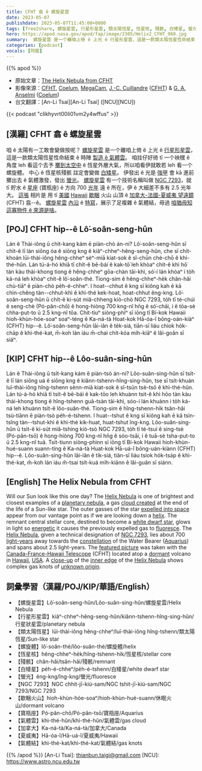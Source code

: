 ```yaml
---
title: CFHT 翕 ê 螺旋星雲
date: 2023-05-07
publishdate: 2023-05-07T11:45:00+0800
tags: [free2share, 螺旋星雲, 行星形星雲, 類太陽恆星, 恆星核, 殘骸, 白矮星, 螢光, NGC 7293, 歇睏火山, 寶瓶座, 氣體雲, 加拿大, 夏威夷, 氣體結]
hero: https://apod.nasa.gov/apod/fap/image/2305/Helix2_CFHT_960.jpg
summary:  螺旋星雲 是一个離咱上倚 ê 上光 ê 行星形星雲，這是一款類太陽恆星性命結束 ê 時陣 製造 ê 氣體雲。
categories: [podcast]
vocals: [阿錕]
---
```


{{% apod %}}

- 原始文章：[The Helix Nebula from CFHT](https://apod.nasa.gov/apod/ap230507.html)
- 影像來源：[CFHT](https://www.cfht.hawaii.edu/), [Coelum](https://www.coelum.com/), [MegaCam](https://www.cfht.hawaii.edu/Instruments/Imaging/Megacam/), [J.-C. Cuillandre](https://www.cfht.hawaii.edu/~jcc/) ([CFHT](http://www.cfht.hawaii.edu/)) & [G. A. Anselmi](https://www.coelum.com/coelum/autori/giovanni-anselmi) ([Coelum](http://www.coelum.com/))
- 台文翻譯：[An-Li Tsai][An-Li Tsai] ([NCU][NCU])

{{< podcast "clikhyvrt00li01vm2y4wffus" >}}

## [漢羅] CFHT 翕 ê 螺旋星雲
咱 ê 太陽有一工敢會變做按呢？
[螺旋星雲][Helix Nebula 1] 是一个離咱上倚 ê 上光 ê [行星形星雲][planetary nebula]，這是一款類太陽恆星性命結束 ê 時陣 [製造 ê 氣體雲][cloud created]。
咱拄仔好徛 tī 一个袂䆀 ê 角度 leh 看這个去予 [擲到太空中][expelled into space] ê 恆星外層大氣，所以咱看伊就敢若 leh 看一个螺旋體。
中心 ê 恆星核殘骸 註定會變做 [白矮星][white dwarf star]。
伊發出 ê 光是 [強甲][energetic] 會 kā 進前擲出去 ê 氣體激發，發出 [螢光][fluoresce]。
[螺旋星雲][Helix Nebula 2] 有一个技術名稱叫做 [NGC 7293][NGC 7293]，就 tī 貯水 ê [星座][constellation] (寶瓶座) ê 方向 700 [光年][light-years] 遠 ê 所在，伊 ê 大細差不多有 2.5 光年大。
[這張][featured picture] 相片是 用 tī [美國][USA] [Hawaii][Hawaii] [歇睏][dormant] 火山 山頂 ê [加拿大-法國-夏威夷 望遠鏡][Canada-France-Hawaii Telescope] (CFHT) 翕--ê。
[螺旋星雲][Helix Nebula 3] [內沿][inner edge] ê [特寫][close-up]，展示了足複雜 ê 氣體結，毋過 [咱猶毋知這寡物件 ê 來源是啥][unknown origin]。

## [POJ] CFHT hip--ê Lô͘-soân-seng-hûn
Lán ê Thài-iông ū chi̍t-kang kám ē piàn-chò án-ni?
Lô͘-soân-seng-hûn sī chi̍t-ê lī lán siōng óa ê siōng kng ê kiâⁿ-chheⁿ-hêng-seng-hûn, che sī chi̍t-khoán lūi-thài-iông hêng-chheⁿ sèⁿ-miā kiat-sok ê sî-chūn chè-chō ê khì-thé-hûn.
Lán tú-á-hó khiā tī chi̍t-ê bē-bái ê kak-tō͘ leh khòaⁿ chit-ê khì hō͘ tàn kàu thài-khong tiong ê hêng-chheⁿ gōa-chàn tāi-khì, só͘-í lán khòaⁿ i to̍h ká-ná leh khòaⁿ chi̍t-ê lô͘-soân-thé.
Tiong-sim ê hêng-chheⁿ-he̍k chân-hâi chù-tiāⁿ ē piàn-chò pe̍h-é-chheⁿ.
I hoat--chhut ê kng sī kiông kah ē kā chìn-chêng tàn--chhut-khì ê khì-thé kek-hoat, hoat-chhut êng-kng.
Lô͘-soân-seng-hûn ū chi̍t-ê ki-su̍t miâ-chheng kiò-chò NGC 7293, to̍h tī té-chúi ê seng-chè (Pó-pân-chō) ê hong-hiòng 700 kng-nî hn̄g ê só͘-chāi, i ê tōa-sè chha-put-to ū 2.5 kng-nî tōa.
Chit-tiuⁿ siòng-phìⁿ sī iōng tī Bí-kok Hawaii hioh-khùn-hóe-soaⁿ soaⁿ-téng ê Ka-ná-tà Hoat-kok Hā-óa-î bōng-oán-kiàⁿ (CFHT) hip--ê.
Lô͘-soân-seng-hûn lāi-iân ê te̍k-siá, tiān-sī liáu chiok ho̍k-cha̍p ê khì-thé-kat, m̄-koh lán iáu m̄-chai chit-kóa mi̍h-kiāⁿ ê lâi-goân sī siáⁿ.

## [KIP] CFHT hip--ê Lôo-suân-sing-hûn
Lán ê Thài-iông ū tsi̍t-kang kám ē piàn-tsò án-ni?
Lôo-suân-sing-hûn sī tsi̍t-ê lī lán siōng uá ê siōng kng ê kiânn-tshenn-hîng-sing-hûn, tse sī tsi̍t-khuán luī-thài-iông hîng-tshenn sènn-miā kiat-sok ê sî-tsūn tsè-tsō ê khì-thé-hûn.
Lán tú-á-hó khiā tī tsi̍t-ê bē-bái ê kak-tōo leh khuànn tsit-ê khì hōo tàn kàu thài-khong tiong ê hîng-tshenn guā-tsàn tāi-khì, sóo-í lán khuànn i to̍h ká-ná leh khuànn tsi̍t-ê lôo-suân-thé.
Tiong-sim ê hîng-tshenn-hi̍k tsân-hâi tsù-tiānn ē piàn-tsò pe̍h-é-tshenn.
I huat--tshut ê kng sī kiông kah ē kā tsìn-tsîng tàn--tshut-khì ê khì-thé kik-huat, huat-tshut îng-kng.
Lôo-suân-sing-hûn ū tsi̍t-ê ki-su̍t miâ-tshing kiò-tsò NGC 7293, to̍h tī té-tsuí ê sing-tsè (Pó-pân-tsō) ê hong-hiòng 700 kng-nî hn̄g ê sóo-tsāi, i ê tuā-sè tsha-put-to ū 2.5 kng-nî tuā.
Tsit-tiunn siòng-phìnn sī iōng tī Bí-kok Hawaii hioh-khùn-hué-suann suann-tíng ê Ka-ná-tà Huat-kok Hā-uá-î bōng-uán-kiànn (CFHT) hip--ê.
Lôo-suân-sing-hûn lāi-iân ê ti̍k-siá, tiān-sī liáu tsiok ho̍k-tsa̍p ê khì-thé-kat, m̄-koh lán iáu m̄-tsai tsit-kuá mi̍h-kiānn ê lâi-guân sī siánn.

## [English] The Helix Nebula from CFHT
Will our Sun look like this one day?
The [Helix Nebula][Helix Nebula 1] is one of brightest and closest examples of a [planetary nebula][planetary nebula], a gas [cloud created][cloud created] at the end of the life of a Sun-like star.
The outer gasses of the star [expelled into space][expelled into space] appear from our vantage point as if we are looking down a [helix][helix].
The remnant central stellar core, destined to become a [white dwarf star][white dwarf star], glows in light so [energetic][energetic] it causes the previously expelled gas to [fluoresce][fluoresce].
The [Helix Nebula][Helix Nebula 2], given a technical designation of [NGC 7293][NGC 7293], lies about 700 [light-years][light-years] away towards the [constellation][constellation] of the Water Bearer ([Aquarius][Aquarius]) and spans about 2.5 light-years.
The [featured picture][featured picture] was taken with the [Canada-France-Hawaii Telescope][Canada-France-Hawaii Telescope] (CFHT) located atop a [dormant][dormant] volcano in [Hawaii][Hawaii], [USA][USA].
A [close-up][close-up] of the [inner edge][inner edge] of the [Helix Nebula][Helix Nebula 3] shows complex gas knots of [unknown origin][unknown origin].

## 詞彙學習（漢羅/POJ/KIP/華語/English）
- 【螺旋星雲】Lô͘-soân-seng-hûn/Lôo-suân-sing-hûn/螺旋星雲/Helix Nebula
- 【行星形星雲】kiâⁿ-chheⁿ-hêng-seng-hûn/kiânn-tshenn-hîng-sing-hûn/行星狀星雲/planetary nebula
- 【類太陽恆星】lūi-thài-iông hêng-chheⁿ/luī-thài-iông hîng-tshenn/類太陽恆星/Sun-like star
- 【螺旋體】lô͘-soân-thé/lôo-suân-thé/螺旋體/helix
- 【恆星核】hêng-chheⁿ-he̍k/hîng-tshenn-hi̍k/恆星核/stellar core
- 【殘骸】chân-hâi/tsân-hâi/殘骸/remnant
- 【白矮星】pe̍h-é-chheⁿ/pe̍h-é-tshenn/白矮星/white dwarf star
- 【螢光】êng-kng/îng-kng/螢光/fluoresce
- 【NGC 7293】NGC chhit-jī-kiú-sam/NGC tshit-jī-kiú-sam/NGC 7293/NGC 7293
- 【歇睏火山】hioh-khùn-hóe-soaⁿ/hioh-khùn-hué-suann/休眠火山/dormant volcano
- 【寶瓶座】Pó-pân-chō/Pó-pân-tsō/寶瓶座/Aquarius
- 【氣體雲】khì-thé-hûn/khì-thé-hûn/氣體雲/gas cloud
- 【加拿大】Ka-ná-tà/Ka-ná-tà/加拿大/Canada
- 【夏威夷】Hā-óa-î/Hā-uá-î/夏威夷/Hawaii
- 【氣體結】khì-thé-kat/khì-thé-kat/氣體結/gas knots

{{% /apod %}}
[An-Li Tsai]: thianbun.taigi@gmail.com
[NCU]: https://www.astro.ncu.edu.tw

[copyright]: https://apod.nasa.gov/apod/fap/lib/about_apod.html#srapply
[License]: https://creativecommons.org/licenses/by/2.0/

[Helix Nebula 1]:https://en.wikipedia.org/wiki/Helix_Nebula
[planetary nebula]:https://en.wikipedia.org/wiki/Planetary_nebula
[cloud created]:https://www.youtube.com/watch?v=KXNSYo8ZdoU
[expelled into space]:https://apod.nasa.gov/apod/ap200209.html
[helix]:https://mathworld.wolfram.com/Helix.html
[white dwarf star]:https://imagine.gsfc.nasa.gov/science/objects/dwarfs2.html
[energetic]:https://science.nasa.gov/ems/10_ultravioletwaves
[fluoresce]:https://youtu.be/maniMjcvS7M
[Helix Nebula 2]:http://www.messier.seds.org/xtra/ngc/n7293.html
[NGC 7293]:https://apod.nasa.gov/apod/ap041229.html
[light-years]:https://chandra.harvard.edu/photo/cosmic_distance.html
[constellation]:https://starchild.gsfc.nasa.gov/docs/StarChild/questions/question9.html
[Aquarius]:https://en.wikipedia.org/wiki/Aquarius_(constellation)
[featured picture]:https://www.cfht.hawaii.edu/HawaiianStarlight/AIOM/English/CFHT-Coelum-AIOM-Mar2017.html
[Canada-France-Hawaii Telescope]:https://www.cfht.hawaii.edu/en/about/
[dormant]:https://d.newsweek.com/en/full/2189295/cat-sleeps-hilarious-position.webp?w=790&f=ec34c52c69823215278d8530cb8eeaf3
[Hawaii]:https://en.wikipedia.org/wiki/Hawaii#/media/File:Hawaii_in_United_States_(zoom)_(US50)_(-grid).svg
[USA]:https://en.wikipedia.org/wiki/United_States
[close-up]:https://www.youtube.com/watch?v=UwAKNMC2PeM
[inner edge]:https://apod.nasa.gov/apod/ap080413.html
[Helix Nebula 3]:https://hubblesite.org/contents/media/products/01ECM7VDHPRDMC73331VG00T60.html
[unknown origin]:https://ui.adsabs.harvard.edu/abs/2002ApJ...573L..55H/abstract
